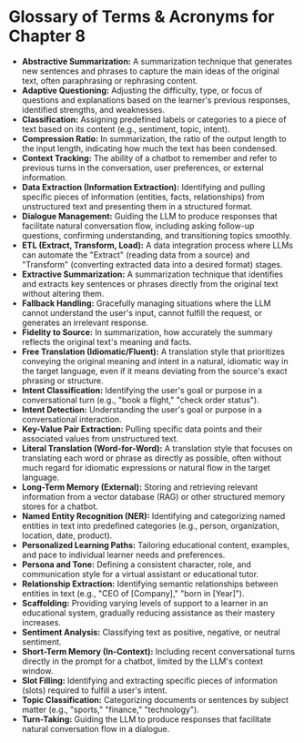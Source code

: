 # Glossary of Terms & Acronyms for Chapter 8

*   **Abstractive Summarization:** A summarization technique that generates new sentences and phrases to capture the main ideas of the original text, often paraphrasing or rephrasing content.
*   **Adaptive Questioning:** Adjusting the difficulty, type, or focus of questions and explanations based on the learner's previous responses, identified strengths, and weaknesses.
*   **Classification:** Assigning predefined labels or categories to a piece of text based on its content (e.g., sentiment, topic, intent).
*   **Compression Ratio:** In summarization, the ratio of the output length to the input length, indicating how much the text has been condensed.
*   **Context Tracking:** The ability of a chatbot to remember and refer to previous turns in the conversation, user preferences, or external information.
*   **Data Extraction (Information Extraction):** Identifying and pulling specific pieces of information (entities, facts, relationships) from unstructured text and presenting them in a structured format.
*   **Dialogue Management:** Guiding the LLM to produce responses that facilitate natural conversation flow, including asking follow-up questions, confirming understanding, and transitioning topics smoothly.
*   **ETL (Extract, Transform, Load):** A data integration process where LLMs can automate the "Extract" (reading data from a source) and "Transform" (converting extracted data into a desired format) stages.
*   **Extractive Summarization:** A summarization technique that identifies and extracts key sentences or phrases directly from the original text without altering them.
*   **Fallback Handling:** Gracefully managing situations where the LLM cannot understand the user's input, cannot fulfill the request, or generates an irrelevant response.
*   **Fidelity to Source:** In summarization, how accurately the summary reflects the original text's meaning and facts.
*   **Free Translation (Idiomatic/Fluent):** A translation style that prioritizes conveying the original meaning and intent in a natural, idiomatic way in the target language, even if it means deviating from the source's exact phrasing or structure.
*   **Intent Classification:** Identifying the user's goal or purpose in a conversational turn (e.g., "book a flight," "check order status").
*   **Intent Detection:** Understanding the user's goal or purpose in a conversational interaction.
*   **Key-Value Pair Extraction:** Pulling specific data points and their associated values from unstructured text.
*   **Literal Translation (Word-for-Word):** A translation style that focuses on translating each word or phrase as directly as possible, often without much regard for idiomatic expressions or natural flow in the target language.
*   **Long-Term Memory (External):** Storing and retrieving relevant information from a vector database (RAG) or other structured memory stores for a chatbot.
*   **Named Entity Recognition (NER):** Identifying and categorizing named entities in text into predefined categories (e.g., person, organization, location, date, product).
*   **Personalized Learning Paths:** Tailoring educational content, examples, and pace to individual learner needs and preferences.
*   **Persona and Tone:** Defining a consistent character, role, and communication style for a virtual assistant or educational tutor.
*   **Relationship Extraction:** Identifying semantic relationships between entities in text (e.g., "CEO of [Company]," "born in [Year]").
*   **Scaffolding:** Providing varying levels of support to a learner in an educational system, gradually reducing assistance as their mastery increases.
*   **Sentiment Analysis:** Classifying text as positive, negative, or neutral sentiment.
*   **Short-Term Memory (In-Context):** Including recent conversational turns directly in the prompt for a chatbot, limited by the LLM's context window.
*   **Slot Filling:** Identifying and extracting specific pieces of information (slots) required to fulfill a user's intent.
*   **Topic Classification:** Categorizing documents or sentences by subject matter (e.g., "sports," "finance," "technology").
*   **Turn-Taking:** Guiding the LLM to produce responses that facilitate natural conversation flow in a dialogue.
